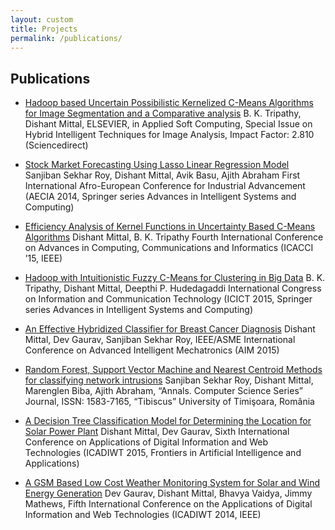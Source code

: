 ```yaml
---
layout: custom
title: Projects
permalink: /publications/
---
```


## Publications
* [Hadoop based Uncertain Possibilistic Kernelized C-Means Algorithms for Image Segmentation and a Comparative analysis](http://www.sciencedirect.com/science/article/pii/S1568494616300333) B. K. Tripathy, Dishant Mittal, ELSEVIER, in Applied Soft Computing, Special Issue on Hybrid Intelligent Techniques for Image Analysis, Impact Factor: 2.810 (Sciencedirect)

* [Stock Market Forecasting Using Lasso Linear Regression Model](https://link.springer.com/chapter/10.1007%2F978-3-319-13572-4_31) Sanjiban Sekhar Roy, Dishant Mittal, Avik Basu, Ajith Abraham First International Afro-European Conference for Industrial Advancement (AECIA 2014, Springer series Advances in Intelligent Systems and Computing) 

* [Efficiency Analysis of Kernel Functions in Uncertainty Based C-Means Algorithms](http://ieeexplore.ieee.org/document/7275709/?tp=&arnumber=7275709&url=http:%2F%2Fieeexplore.ieee.org%2Fxpls%2Fabs_all.jsp%3Farnumber%3D7275709) Dishant Mittal, B. K. Tripathy Fourth International Conference on Advances in Computing, Communications and Informatics (ICACCI ’15, IEEE)

* [Hadoop with Intuitionistic Fuzzy C-Means for Clustering in Big Data](https://link.springer.com/chapter/10.1007/978-981-10-0767-5_62) B. K. Tripathy, Dishant Mittal, Deepthi P. Hudedagaddi International Congress on Information and Communication Technology (ICICT 2015, Springer series Advances in Intelligent Systems and Computing)

* [An Effective Hybridized Classifier for Breast Cancer Diagnosis](http://ieeexplore.ieee.org/document/7222674/?tp=&arnumber=7222674&url=http:%2F%2Fieeexplore.ieee.org%2Fxpls%2Fabs_all.jsp%3Farnumber%3D7222674) Dishant Mittal, Dev Gaurav, Sanjiban Sekhar Roy, IEEE/ASME International Conference on Advanced Intelligent Mechatronics (AIM 2015)

* [Random Forest, Support Vector Machine and Nearest Centroid Methods for classifying network intrusions](http://anale-informatica.tibiscus.ro/download/lucrari/14-1-01-Roy.pdf) Sanjiban Sekhar Roy, Dishant Mittal, Marenglen Biba, Ajith Abraham, “Annals. Computer Science Series” Journal, ISSN: 1583-7165, “Tibiscus” University of Timişoara, România

* [A Decision Tree Classification Model for Determining the Location for Solar Power Plant](http://ebooks.iospress.nl/volumearticle/39145) Dishant Mittal, Dev Gaurav, Sixth International Conference on Applications of Digital Information and Web Technologies (ICADIWT 2015, Frontiers in Artificial Intelligence and Applications)

* [A GSM Based Low Cost Weather Monitoring System for Solar and Wind Energy Generation](http://ieeexplore.ieee.org/document/6814689/?tp=&arnumber=6814689&url=http:%2F%2Fieeexplore.ieee.org%2Fxpls%2Fabs_all.jsp%3Farnumber%3D6814689) Dev Gaurav, Dishant Mittal, Bhavya Vaidya, Jimmy Mathews, Fifth International Conference on the Applications of Digital Information and Web Technologies (ICADIWT 2014, IEEE)



